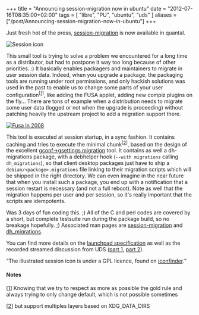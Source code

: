 +++
title = "Announcing session-migration now in ubuntu"
date = "2012-07-16T08:35:00+02:00"
tags = [ "libre", "PU", "ubuntu", "uds" ]
aliases = ["/post/Announcing-session-migration-now-in-ubuntu"]
+++
    <p>Just fresh hot of the press, <a href="https://launchpad.net/session-migration">session-migration</a> is now available in quantal.</p>


<p><img src="/public/projects/divers/gnome-session-logout.png" alt="Session icon" style="display:block; margin:0 auto;" title="Session icon, juil. 2012" /></p>


<p>This small tool is trying to solve a problem we encountered for a long time as a distributor, but had to postpone it way too long because of other priorities. :)
It basically enables packagers and maintainers to migrate in user session data. Indeed, when you upgrade a package, the packaging tools are running under root permissions, and only hackish solutions was used in the past to enable us to change some parts of your user configuration<sup>[<a href="#pnote-173-1" id="rev-pnote-173-1">1</a>]</sup>, like adding the FUSA applet, adding new compiz plugins on the fly… There are tons of example when a distribution needs to migrate some user data (logged or not when the upgrade is proceeding) without patching heavily the upstream project to add a migration support there.<p>


<p><a href="/public/projects/divers/fusa.png" title="Fusa in 2008"><img src="/public/projects/divers/.fusa_m.jpg" alt="Fusa in 2008" style="display:block; margin:0 auto;" title="Fusa in 2008, juil. 2012" /></a></p>


<p>This tool is executed at session startup, in a sync fashion. It contains caching and tries to execute the minimal chunk<sup>[<a href="#pnote-173-2" id="rev-pnote-173-2">2</a>]</sup>, based on the design of the excellent <a href="http://git.gnome.org/browse/gconf/tree/gsettings/gsettings-data-convert.c">gconf-&gt;gsettings migration</a> tool. It contains as well a dh-migrations package, with a debhelper hook (<code>--with migrations</code> calling <code>dh_migrations</code>), so that client desktop packages just have to ship a <code>debian/&lt;package&gt;.migrations</code> file linking to their migration scripts which will be shipped in the right directory. We can even imagine in the near future that when you install such a package, you end up with a notification that a session restart is necessary (and not a full reboot). Note as well that the migration happens per user and per session, so it's really important that the scripts are idempotents.<p>


<p>Was 3 days of fun coding this. ;) All of the C and perl codes are covered by a short, but complete testsuite run during the package build, so no breakage hopefully. ;) Associated man pages are <a href="man:session-migration">session-migration</a> and <a href="man:dh_migrations">dh_migrations</a>.</p>


<p>You can find more details on the <a href="https://blueprints.launchpad.net/ubuntu/+spec/desktop-q-upgrade-user-config">launchpad specification</a> as well as the recorded streamed discussion from UDS (<a href="http://mirrors.tumbleweed.org.za/uds-q/2012-05-07-17-55-desktop-q-upgrade-user-config.0.ogg">part 1</a>, <a href="http://mirrors.tumbleweed.org.za/uds-q/2012-05-07-17-55-desktop-q-upgrade-user-config.1.ogg">part 2</a>).</p>



<p><q>The illustrated session icon is under a GPL licence, found on <a href="http://www.iconfinder.com/search/?q=iconset%3AUltimateGnome">iconfinder</a>.</q></p>
<div class="footnotes"><h4>Notes</h4>
<p>[<a href="#rev-pnote-173-1" id="pnote-173-1">1</a>] Knowing that we try to respect as more as possible the gold rule and always trying to only change default, which is not possible sometimes<p>
<p>[<a href="#rev-pnote-173-2" id="pnote-173-2">2</a>] but support multiples layers based on XDG_DATA_DIRS</p><div>
